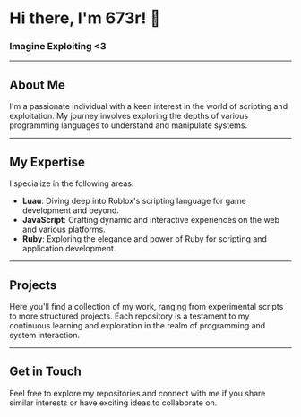 # Hi there, I'm 673r! 👋

### Imagine Exploiting <3

---

## About Me

I'm a passionate individual with a keen interest in the world of scripting and exploitation. My journey involves exploring the depths of various programming languages to understand and manipulate systems.

---

## My Expertise

I specialize in the following areas:

- **Luau**: Diving deep into Roblox's scripting language for game development and beyond.
- **JavaScript**: Crafting dynamic and interactive experiences on the web and various platforms.
- **Ruby**: Exploring the elegance and power of Ruby for scripting and application development.

---

## Projects

Here you'll find a collection of my work, ranging from experimental scripts to more structured projects. Each repository is a testament to my continuous learning and exploration in the realm of programming and system interaction.

---

## Get in Touch

Feel free to explore my repositories and connect with me if you share similar interests or have exciting ideas to collaborate on.



